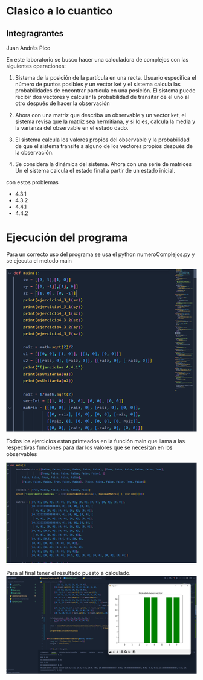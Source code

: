 # Clasico a lo cuantico 

## Integragrantes 
Juan Andrés PIco 

En este laboratorio se busco hacer una calculadora de complejos con las siguientes operaciones:

1. Sistema de la posición de la partícula en una recta. Usuario especifica el número de puntos posibles y un vector ket y el sistema calcula las probabilidades de encontrar partícula en una posición. El sistema puede recibir dos vectores y calcular la probabilidad de transitar de el uno al otro después de hacer la observación

2. Ahora con una matriz que describa un observable y un vector ket, el sistema revisa que la matriz sea hermitiana, y si lo es, calcula la media y la varianza del observable en el estado dado.

3. El sistema calcula los valores propios del observable y la probabilidad de que el sistema transite a alguno de los vectores propios después de la observación.

4. Se considera la dinámica del sistema. Ahora con una serie de matrices Un el sistema calcula el estado final a partir de un estado inicial.

con estos problemas 
- 4.3.1
- 4.3.2
- 4.4.1
- 4.4.2
# Ejecución del programa
Para un correcto uso del programa se usa el python numeroComplejos.py y se ejecuta el metodo main 

![](/img/func.png)

Todos los ejercicios estan printeados en la función main que llama a las respectivas funciones para dar los valores que se necesitan en los observables 

![](/img/main.png)

Para al final tener el resultado puesto a calculado.
![](/img/output.png)